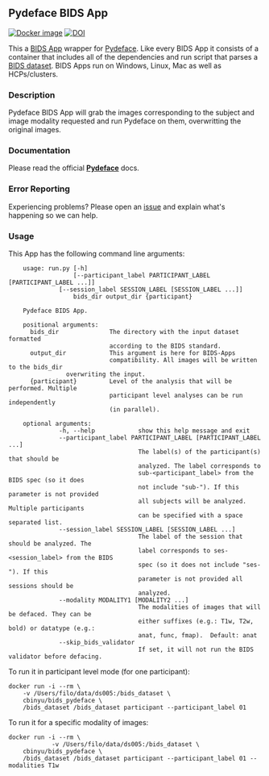 ## Pydeface BIDS App

[![Docker image](https://img.shields.io/badge/docker-cbinyu/bids_pydeface-brightgreen.svg?logo=docker&style=flat)](https://hub.docker.com/r/cbinyu/bids_pydeface/tags/)
[![DOI](https://zenodo.org/badge/172774738.svg)](https://zenodo.org/badge/latestdoi/172774738)

This a [BIDS App](https://bids-apps.neuroimaging.io) wrapper for [Pydeface](https://github.com/poldracklab/pydeface).
Like every BIDS App it consists of a container that includes all of the dependencies and run script that parses a [BIDS dataset](http://bids.neuroimaging.io).
BIDS Apps run on Windows, Linux, Mac as well as HCPs/clusters.


### Description
Pydeface BIDS App will grab the images corresponding to the subject
and image modality requested and run Pydeface on them, overwritting
the original images.

### Documentation
Please read the official [**Pydeface**](https://github.com/poldracklab/pydeface) docs.

### Error Reporting
Experiencing problems? Please open an [issue](http://github.com/cbinyu/pydeface/issues/new) and explain what's happening so we can help.

### Usage
This App has the following command line arguments:

		usage: run.py [-h]
		              [--participant_label PARTICIPANT_LABEL [PARTICIPANT_LABEL ...]]
			      [--session_label SESSION_LABEL [SESSION_LABEL ...]]
		              bids_dir output_dir {participant}

		Pydeface BIDS App.

		positional arguments:
		  bids_dir              The directory with the input dataset formatted
		                        according to the BIDS standard.
		  output_dir            This argument is here for BIDS-Apps
		                        compatibility. All images will be written to the bids_dir
					overwriting the input.
		  {participant}         Level of the analysis that will be performed. Multiple
		                        participant level analyses can be run independently
		                        (in parallel).

		optional arguments:
                  -h, --help            show this help message and exit
                  --participant_label PARTICIPANT_LABEL [PARTICIPANT_LABEL ...]
                                        The label(s) of the participant(s) that should be
                                        analyzed. The label corresponds to
                                        sub-<participant_label> from the BIDS spec (so it does
                                        not include "sub-"). If this parameter is not provided
                                        all subjects will be analyzed. Multiple participants
                                        can be specified with a space separated list.
                  --session_label SESSION_LABEL [SESSION_LABEL ...]
                                        The label of the session that should be analyzed. The
                                        label corresponds to ses-<session_label> from the BIDS
                                        spec (so it does not include "ses-"). If this
                                        parameter is not provided all sessions should be
                                        analyzed.
                  --modality MODALITY1 [MODALITY2 ...]
                                        The modalities of images that will be defaced. They can be
                                        either suffixes (e.g.: T1w, T2w, bold) or datatype (e.g.:
                                        anat, func, fmap).  Default: anat
                  --skip_bids_validator
                                        If set, it will not run the BIDS validator before defacing.


To run it in participant level mode (for one participant):

    docker run -i --rm \
		-v /Users/filo/data/ds005:/bids_dataset \
		cbinyu/bids_pydeface \
		/bids_dataset /bids_dataset participant --participant_label 01

To run it for a specific modality of images:

    docker run -i --rm \
                -v /Users/filo/data/ds005:/bids_dataset \
		cbinyu/bids_pydeface \
		/bids_dataset /bids_dataset participant --participant_label 01 --modalities T1w
